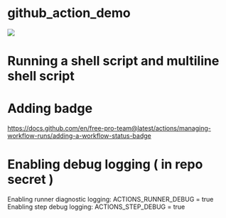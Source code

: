 # github_action_demo

![](https://github.com/04NehaSingh/github_action_demo/workflows/simple/badge.svg) 

# Running a shell script and multiline shell script

# Adding badge 
https://docs.github.com/en/free-pro-team@latest/actions/managing-workflow-runs/adding-a-workflow-status-badge 

# Enabling debug logging ( in repo secret )

Enabling runner diagnostic logging: ACTIONS_RUNNER_DEBUG = true
Enabling step debug logging: ACTIONS_STEP_DEBUG = true
